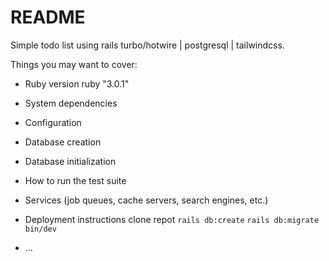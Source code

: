 # README

Simple todo list using rails turbo/hotwire | postgresql | tailwindcss.

Things you may want to cover:

- Ruby version
  ruby "3.0.1"
- System dependencies

- Configuration

- Database creation

- Database initialization

- How to run the test suite

- Services (job queues, cache servers, search engines, etc.)

- Deployment instructions
  clone repot
  `rails db:create`
  `rails db:migrate`
  `bin/dev`
- ...
